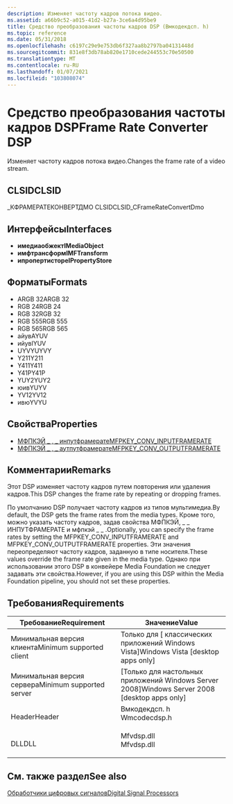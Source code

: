 ```yaml
---
description: Изменяет частоту кадров потока видео.
ms.assetid: a66b9c52-a015-41d2-b27a-3ce6a4d95be9
title: Средство преобразования частоты кадров DSP (Вмкодекдсп. h)
ms.topic: reference
ms.date: 05/31/2018
ms.openlocfilehash: c6197c29e9e753db6f327aa8b2797ba04131448d
ms.sourcegitcommit: 831e8f3db78ab820e1710cede244553c70e50500
ms.translationtype: MT
ms.contentlocale: ru-RU
ms.lasthandoff: 01/07/2021
ms.locfileid: "103808074"
---
```

# <a name="frame-rate-converter-dsp"></a><span data-ttu-id="2a206-103">Средство преобразования частоты кадров DSP</span><span class="sxs-lookup"><span data-stu-id="2a206-103">Frame Rate Converter DSP</span></span>

<span data-ttu-id="2a206-104">Изменяет частоту кадров потока видео.</span><span class="sxs-lookup"><span data-stu-id="2a206-104">Changes the frame rate of a video stream.</span></span>

## <a name="clsid"></a><span data-ttu-id="2a206-105">CLSID</span><span class="sxs-lookup"><span data-stu-id="2a206-105">CLSID</span></span>

<span data-ttu-id="2a206-106">\_КФРАМЕРАТЕКОНВЕРТДМО CLSID</span><span class="sxs-lookup"><span data-stu-id="2a206-106">CLSID\_CFrameRateConvertDmo</span></span>

## <a name="interfaces"></a><span data-ttu-id="2a206-107">Интерфейсы</span><span class="sxs-lookup"><span data-stu-id="2a206-107">Interfaces</span></span>

-   <span data-ttu-id="2a206-108">**имедиаобжект**</span><span class="sxs-lookup"><span data-stu-id="2a206-108">**IMediaObject**</span></span>
-   <span data-ttu-id="2a206-109">**имфтрансформ**</span><span class="sxs-lookup"><span data-stu-id="2a206-109">**IMFTransform**</span></span>
-   <span data-ttu-id="2a206-110">**ипропертисторе**</span><span class="sxs-lookup"><span data-stu-id="2a206-110">**IPropertyStore**</span></span>

## <a name="formats"></a><span data-ttu-id="2a206-111">Форматы</span><span class="sxs-lookup"><span data-stu-id="2a206-111">Formats</span></span>

-   <span data-ttu-id="2a206-112">ARGB 32</span><span class="sxs-lookup"><span data-stu-id="2a206-112">ARGB 32</span></span>
-   <span data-ttu-id="2a206-113">RGB 24</span><span class="sxs-lookup"><span data-stu-id="2a206-113">RGB 24</span></span>
-   <span data-ttu-id="2a206-114">RGB 32</span><span class="sxs-lookup"><span data-stu-id="2a206-114">RGB 32</span></span>
-   <span data-ttu-id="2a206-115">RGB 555</span><span class="sxs-lookup"><span data-stu-id="2a206-115">RGB 555</span></span>
-   <span data-ttu-id="2a206-116">RGB 565</span><span class="sxs-lookup"><span data-stu-id="2a206-116">RGB 565</span></span>
-   <span data-ttu-id="2a206-117">айув</span><span class="sxs-lookup"><span data-stu-id="2a206-117">AYUV</span></span>
-   <span data-ttu-id="2a206-118">ийув</span><span class="sxs-lookup"><span data-stu-id="2a206-118">IYUV</span></span>
-   <span data-ttu-id="2a206-119">UYVY</span><span class="sxs-lookup"><span data-stu-id="2a206-119">UYVY</span></span>
-   <span data-ttu-id="2a206-120">Y211</span><span class="sxs-lookup"><span data-stu-id="2a206-120">Y211</span></span>
-   <span data-ttu-id="2a206-121">Y411</span><span class="sxs-lookup"><span data-stu-id="2a206-121">Y411</span></span>
-   <span data-ttu-id="2a206-122">Y41P</span><span class="sxs-lookup"><span data-stu-id="2a206-122">Y41P</span></span>
-   <span data-ttu-id="2a206-123">YUY2</span><span class="sxs-lookup"><span data-stu-id="2a206-123">YUY2</span></span>
-   <span data-ttu-id="2a206-124">юив</span><span class="sxs-lookup"><span data-stu-id="2a206-124">YUYV</span></span>
-   <span data-ttu-id="2a206-125">YV12</span><span class="sxs-lookup"><span data-stu-id="2a206-125">YV12</span></span>
-   <span data-ttu-id="2a206-126">ивю</span><span class="sxs-lookup"><span data-stu-id="2a206-126">YVYU</span></span>

## <a name="properties"></a><span data-ttu-id="2a206-127">Свойства</span><span class="sxs-lookup"><span data-stu-id="2a206-127">Properties</span></span>

-   [<span data-ttu-id="2a206-128">МФПКЭЙ \_ , \_ инпутфрамерате</span><span class="sxs-lookup"><span data-stu-id="2a206-128">MFPKEY\_CONV\_INPUTFRAMERATE</span></span>](mfpkey-conv-inputframerate.md)
-   [<span data-ttu-id="2a206-129">МФПКЭЙ \_ , \_ аутпутфрамерате</span><span class="sxs-lookup"><span data-stu-id="2a206-129">MFPKEY\_CONV\_OUTPUTFRAMERATE</span></span>](mfpkey-conv-outputframerate.md)

## <a name="remarks"></a><span data-ttu-id="2a206-130">Комментарии</span><span class="sxs-lookup"><span data-stu-id="2a206-130">Remarks</span></span>

<span data-ttu-id="2a206-131">Этот DSP изменяет частоту кадров путем повторения или удаления кадров.</span><span class="sxs-lookup"><span data-stu-id="2a206-131">This DSP changes the frame rate by repeating or dropping frames.</span></span>

<span data-ttu-id="2a206-132">По умолчанию DSP получает частоту кадров из типов мультимедиа.</span><span class="sxs-lookup"><span data-stu-id="2a206-132">By default, the DSP gets the frame rates from the media types.</span></span> <span data-ttu-id="2a206-133">Кроме того, можно указать частоту кадров, задав свойства МФПКЭЙ, \_ \_ ИНПУТФРАМЕРАТЕ и мфпкэй \_ \_ .</span><span class="sxs-lookup"><span data-stu-id="2a206-133">Optionally, you can specify the frame rates by setting the MFPKEY\_CONV\_INPUTFRAMERATE and MFPKEY\_CONV\_OUTPUTFRAMERATE properties.</span></span> <span data-ttu-id="2a206-134">Эти значения переопределяют частоту кадров, заданную в типе носителя.</span><span class="sxs-lookup"><span data-stu-id="2a206-134">These values override the frame rate given in the media type.</span></span> <span data-ttu-id="2a206-135">Однако при использовании этого DSP в конвейере Media Foundation не следует задавать эти свойства.</span><span class="sxs-lookup"><span data-stu-id="2a206-135">However, if you are using this DSP within the Media Foundation pipeline, you should not set these properties.</span></span>

## <a name="requirements"></a><span data-ttu-id="2a206-136">Требования</span><span class="sxs-lookup"><span data-stu-id="2a206-136">Requirements</span></span>



| <span data-ttu-id="2a206-137">Требование</span><span class="sxs-lookup"><span data-stu-id="2a206-137">Requirement</span></span> | <span data-ttu-id="2a206-138">Значение</span><span class="sxs-lookup"><span data-stu-id="2a206-138">Value</span></span> |
|-------------------------------------|-----------------------------------------------------------------------------------------|
| <span data-ttu-id="2a206-139">Минимальная версия клиента</span><span class="sxs-lookup"><span data-stu-id="2a206-139">Minimum supported client</span></span><br/> | <span data-ttu-id="2a206-140">Только для \[ классических приложений Windows Vista\]</span><span class="sxs-lookup"><span data-stu-id="2a206-140">Windows Vista \[desktop apps only\]</span></span><br/>                                          |
| <span data-ttu-id="2a206-141">Минимальная версия сервера</span><span class="sxs-lookup"><span data-stu-id="2a206-141">Minimum supported server</span></span><br/> | <span data-ttu-id="2a206-142">\[Только для настольных приложений Windows Server 2008\]</span><span class="sxs-lookup"><span data-stu-id="2a206-142">Windows Server 2008 \[desktop apps only\]</span></span><br/>                                    |
| <span data-ttu-id="2a206-143">Header</span><span class="sxs-lookup"><span data-stu-id="2a206-143">Header</span></span><br/>                   | <dl> <span data-ttu-id="2a206-144"><dt>Вмкодекдсп. h</dt></span><span class="sxs-lookup"><span data-stu-id="2a206-144"><dt>Wmcodecdsp.h</dt></span></span> </dl> |
| <span data-ttu-id="2a206-145">DLL</span><span class="sxs-lookup"><span data-stu-id="2a206-145">DLL</span></span><br/>                      | <dl> <span data-ttu-id="2a206-146"><dt>Mfvdsp.dll</dt></span><span class="sxs-lookup"><span data-stu-id="2a206-146"><dt>Mfvdsp.dll</dt></span></span> </dl>   |



## <a name="see-also"></a><span data-ttu-id="2a206-147">См. также раздел</span><span class="sxs-lookup"><span data-stu-id="2a206-147">See also</span></span>

<dl> <dt>

[<span data-ttu-id="2a206-148">Обработчики цифровых сигналов</span><span class="sxs-lookup"><span data-stu-id="2a206-148">Digital Signal Processors</span></span>](windowsmediadigitalsignalprocessors.md)
</dt> </dl>

 

 





